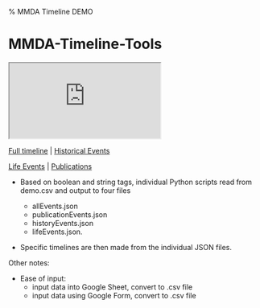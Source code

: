 % MMDA Timeline DEMO

# MMDA-Timeline-Tools

<iframe src="https://docs.google.com/spreadsheets/d/1hLpNCs2yKgBIZPd1ouliTILiBTVqBwhXiwEsk-KV_i0/pubhtml?widget=true&amp;headers=false"></iframe>

<A HREF="TestingTimeline/webpages/timeline_full.html" target="_blank">Full timeline</A> | <A HREF="TestingTimeline/webpages/timeline_historical.html" target="_blank">Historical Events</A>

<A HREF="TestingTimeline/webpages/timeline_life.html" target="_blank">Life Events</A> | <A HREF="TestingTimeline/webpages/timeline_publications.html" target="_blank">Publications</A>

* Based on boolean and string tags, individual Python scripts read from demo.csv 
and output to four files
    * allEvents.json
    * publicationEvents.json
    * historyEvents.json
    * lifeEvents.json.
    
* Specific timelines are then made from the individual JSON files. 

Other notes: 
* Ease of input: 
    * input data into Google Sheet, convert to .csv file 
    * input data using Google Form, convert to .csv file

